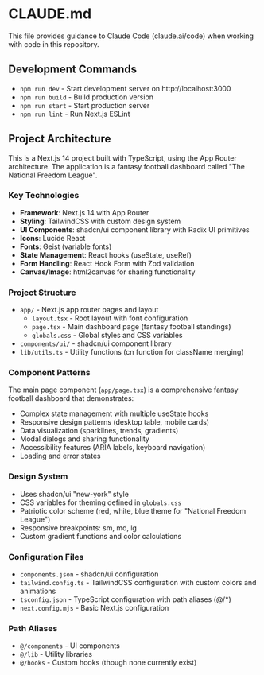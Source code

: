 # CLAUDE.md

This file provides guidance to Claude Code (claude.ai/code) when working with code in this repository.

## Development Commands

- `npm run dev` - Start development server on http://localhost:3000
- `npm run build` - Build production version
- `npm run start` - Start production server
- `npm run lint` - Run Next.js ESLint

## Project Architecture

This is a Next.js 14 project built with TypeScript, using the App Router architecture. The application is a fantasy football dashboard called "The National Freedom League".

### Key Technologies

- **Framework**: Next.js 14 with App Router
- **Styling**: TailwindCSS with custom design system
- **UI Components**: shadcn/ui component library with Radix UI primitives
- **Icons**: Lucide React
- **Fonts**: Geist (variable fonts)
- **State Management**: React hooks (useState, useRef)
- **Form Handling**: React Hook Form with Zod validation
- **Canvas/Image**: html2canvas for sharing functionality

### Project Structure

- `app/` - Next.js app router pages and layout
  - `layout.tsx` - Root layout with font configuration
  - `page.tsx` - Main dashboard page (fantasy football standings)
  - `globals.css` - Global styles and CSS variables
- `components/ui/` - shadcn/ui component library
- `lib/utils.ts` - Utility functions (cn function for className merging)

### Component Patterns

The main page component (`app/page.tsx`) is a comprehensive fantasy football dashboard that demonstrates:
- Complex state management with multiple useState hooks
- Responsive design patterns (desktop table, mobile cards)
- Data visualization (sparklines, trends, gradients)
- Modal dialogs and sharing functionality
- Accessibility features (ARIA labels, keyboard navigation)
- Loading and error states

### Design System

- Uses shadcn/ui "new-york" style
- CSS variables for theming defined in `globals.css`
- Patriotic color scheme (red, white, blue theme for "National Freedom League")
- Responsive breakpoints: sm, md, lg
- Custom gradient functions and color calculations

### Configuration Files

- `components.json` - shadcn/ui configuration
- `tailwind.config.ts` - TailwindCSS configuration with custom colors and animations
- `tsconfig.json` - TypeScript configuration with path aliases (@/*)
- `next.config.mjs` - Basic Next.js configuration

### Path Aliases

- `@/components` - UI components
- `@/lib` - Utility libraries
- `@/hooks` - Custom hooks (though none currently exist)